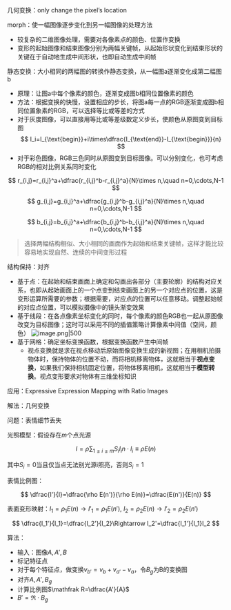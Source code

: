 几何变换：only change the pixel’s location

morph：使一幅图像逐步变化到另一幅图像的处理方法

+ 较复杂的二维图像处理，需要对各像素点的颜色、位置作变换
+ 变形的起始图像和结束图像分别为两幅关键帧，从起始形状变化到结束形状的关键在于自动地生成中间形状，也即自动生成中间帧

静态变换：大小相同的两幅图的转换作静态变换，从一幅图a逐渐变化成第二幅图b

+ 原理：让图a中每个像素的颜色，逐渐变成图b相同位置像素的颜色
+ 方法：根据变换的快慢，设置相应的步长，将图a每一点的RGB逐渐变成图b相同位置象素的RGB，可以选择等比或等差的方式
+ 对于灰度图像，可以直接用等比或等差级数定义步长，使颜色从原图变到目标图
$$
I_i=I_{\text{begin}}+i\times\dfrac{I_{\text{end}}-I_{\text{begin}}}{n}
$$
+ 对于彩色图像，RGB三色同时从原图变到目标图像。可以分别变化，也可考虑RGB的相对比例关系同时变化

$$
r_{i,j}=r_{i,j}^a+\dfrac{r_{i,j}^b-r_{i,j}^a}{N}\times n,\quad n=0,\cdots,N-1
$$

$$
g_{i,j}=g_{i,j}^a+\dfrac{g_{i,j}^b-g_{i,j}^a}{N}\times n,\quad n=0,\cdots,N-1
$$

$$
b_{i,j}=b_{i,j}^a+\dfrac{b_{i,j}^b-b_{i,j}^a}{N}\times n,\quad n=0,\cdots,N-1
$$

> 选择两幅结构相似、大小相同的画面作为起始和结束关键帧，这样才能比较容易地实现自然、连续的中间变形过程

结构保持：对齐

+ 基于点：在起始和结束画面上确定和勾画出各部分（主要轮廓）的结构对应关系，也即从起始画面上的一个点变到结束画面上的另一个对应点的位置，这是变形运算所需要的参数；根据需要，对应点的位置可以任意移动。调整起始帧的对应点位置，可以模拟摄像中的镜头渐变效果
+ 基于线段：在各点像素坐标变化的同时，每个像素的颜色RGB也一起从原图像改变为目标图像；这时可以采用不同的插值策略计算像素中间值（空间，颜色）
	![image.png|500](https://s2.loli.net/2023/11/16/W2bhgPfzGL7Svde.png)
+ 基于网格：确定坐标变换函数，根据变换函数产生中间帧
	+ 视点变换就是求在视点移动后原始图像变换生成的新视图；在用相机拍摄物体时，保持物体的位置不动，而将相机移离物体，这就相当于**视点变换**，如果我们保持相机固定位置，将物体移离相机，这就相当于**模型转换**。视点变形要求对物体有三维坐标知识

应用：Expressive Expression Mapping  with Ratio Images

解法：几何变换

问题：表情细节丢失

光照模型：假设存在$m$个点光源

$$
I=\rho\sum_{1\leqslant i\leqslant m}S_iI_in\cdot l_i\equiv\rho E(n)
$$

其中$S_i=0$当且仅当点无法别光源i照亮，否则$S_i=1$

表情比例图：

$$
\dfrac{I'}{I}=\dfrac{\rho E(n')}{\rho E(n)}=\dfrac{E(n')}{E(n)}
$$

表面变形映射：$I_1=\rho_1E(n)\to I'_1=\rho_1E(n')$, $I_2=\rho_2E(n)\to I'_2=\rho_2E(n')$

$$
\dfrac{I_1'}{I_1}=\dfrac{I_2'}{I_2}\Rightarrow I_2'=\dfrac{I_1'}{I_1}I_2
$$

算法：

+ 输入：图像$A,A',B$
+ 标记特征点
+ 对于每个特征点，做变换$v_{b'}=v_b+v_{a'}-v_a$，令$B_g$为B的变换图
+ 对齐$A,A',B_g$
+ 计算比例图$\mathfrak R=\dfrac{A'}{A}$
+ $B'=\mathfrak R\cdot B_g$
